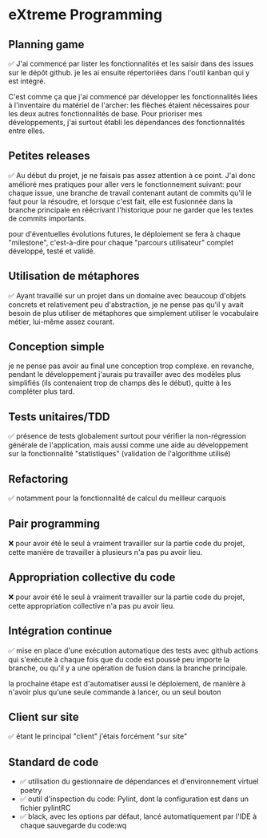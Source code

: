 # eXtreme Programming

## Planning game
✅ J'ai commencé par lister les fonctionnalités et les saisir dans des issues sur le dépôt github. je les ai ensuite répertoriées dans l'outil kanban qui y est intégré. 

C'est comme ça que j'ai commencé par développer les fonctionnalités liées à l'inventaire du matériel de l'archer: les flèches étaient nécessaires pour les deux autres fonctionnalités de base. Pour prioriser mes développements, j'ai surtout établi les dépendances des fonctionnalités entre elles.

## Petites releases
✅ Au début du projet, je ne faisais pas assez attention à ce point. J'ai donc amélioré mes pratiques pour aller vers le fonctionnement suivant: pour chaque issue, une branche de travail contenant autant de commits qu'il le faut pour la résoudre, et lorsque c'est fait, elle est fusionnée dans la branche principale en réécrivant l'historique pour ne garder que les textes de commits importants.

pour d'éventuelles évolutions futures, le déploiement se fera à chaque "milestone", c'est-à-dire pour chaque "parcours utilisateur" complet développé, testé et validé.

## Utilisation de métaphores
✅ Ayant travaillé sur un projet dans un domaine avec beaucoup d'objets concrets et relativement peu d'abstraction, je ne pense pas qu'il y avait besoin de plus utiliser de métaphores que simplement utiliser le vocabulaire métier, lui-même assez courant.

## Conception simple

je ne pense pas avoir au final une conception trop complexe. en revanche, pendant le développement j'aurais pu travailler avec des modèles plus simplifiés (ils contenaient trop de champs dès le début), quitte à les compléter plus tard.

## Tests unitaires/TDD
✅ présence de tests globalement surtout pour vérifier la non-régression générale de l'application, mais aussi comme une aide au développement sur la fonctionnalité "statistiques" (validation de l'algorithme utilisé)

## Refactoring
✅ notamment pour la fonctionnalité de calcul du meilleur carquois

## Pair programming
❌ pour avoir été le seul à vraiment travailler sur la partie code du projet, cette manière de travailler à plusieurs n'a pas pu avoir lieu. 

## Appropriation collective du code
❌ pour avoir été le seul à vraiment travailler sur la partie code du projet, cette appropriation collective n'a pas pu avoir lieu.

## Intégration continue
✅ mise en place d'une exécution automatique des tests avec github actions qui s'exécute à chaque fois que du code est poussé peu importe la branche, ou qu'il y a une opération de fusion dans la branche principale.

la prochaine étape est d'automatiser aussi le déploiement, de manière à n'avoir plus qu'une seule commande à lancer, ou un seul bouton

## Client sur site
✅ étant le principal "client" j'étais forcément "sur site"

## Standard de code
- ✅ utilisation du gestionnaire de dépendances et d'environnement virtuel poetry
- ✅ outil d'inspection du code: Pylint, dont la configuration est dans un fichier pylintRC
- ✅ black, avec les options par défaut, lancé automatiquement par l'IDE à chaque sauvegarde du code:wq